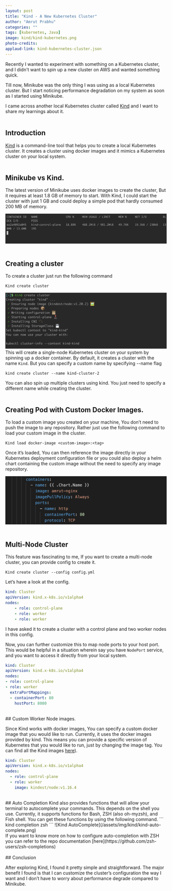 ```yaml
---
layout: post
title: "Kind - A New Kubernetes Cluster"
author: "Amrut Prabhu"
categories: ""
tags: [kubernetes, Java]
image: kind/kind-kubernetes.png
photo-credits: 
applaud-link: kind-kubernetes-cluster.json
---
```

Recently I wanted to experiment with something on a Kubernetes cluster, and I didn't want to spin up a new cluster on AWS and wanted something quick.

Till now, Minikube was the only thing I was using as a local Kubernetes cluster. But I start noticing performance degradation on my system as soon as I started using Minikube.

I came across another local Kubernetes cluster called [Kind](https://kind.sigs.k8s.io/) and I want to share my learnings about it.
<br/>
<br/>
## Introduction

[Kind](https://kind.sigs.k8s.io/) is a command-line tool that helps you to create a local Kubernetes cluster. It creates a cluster using docker images and it mimics a Kubernetes cluster on your local system.
<br/>
<br/>
## Minikube vs Kind.

The latest version of Minikube uses docker images to create the cluster, But it requires at least 1.8 GB of memory to start. With Kind, I could start the cluster with just 1 GB and could deploy a simple pod that hardly consumed 200 MB of memory.

![Kubernetes Single node cluster](/assets/img/kind/single-node.png)
<br/>
<br/>
## Creating a cluster

To create a cluster just run the following command

```commandline
Kind create cluster
```
![Kind create cluster](/assets/img/kind/kind-create-cluster.png)
This will create a single-node Kubernetes cluster on your system by spinning up a docker container. By default, it creates a cluster with the name `Kind`. But you can specify a custom name by specifying --name flag

```
kind create cluster --name kind-cluster-2
```
You can also spin up multiple clusters using kind. You just need to specify a different name while creating the cluster.
<br/>
<br/>
## Creating Pod with Custom Docker Images.

To load a custom image you created on your machine, You don’t need to push the image to any repository. Rather just use the following command to load your custom image in the cluster.

```
Kind load docker-image <custom-image>:<tag>
```

Once it’s loaded, You can then reference the image directly in your Kubernetes deployment configuration file or you could also deploy a helm chart containing the custom image without the need to specify any image repository.

![Loading Custom Docker Image](/assets/img/kind/custom-docker-image.png)
<br/>
<br/>
## Multi-Node Cluster

This feature was fascinating to me, If you want to create a multi-node cluster, you can provide config to create it.
```
Kind create cluster --config config.yml
```  

Let’s have a look at the config.

```yml
kind: Cluster
apiVersion: kind.x-k8s.io/v1alpha4
nodes:
    - role: control-plane
    - role: worker
    - role: worker
```
I have asked it to create a cluster with a control plane and two worker nodes in this config.

Now, you can further customize this to map node ports to your host port. This would be helpful in a situation wherein say you have `NodePort` service, and you want to access it directly from your local system.


  ```yml
kind: Cluster
apiVersion: kind.x-k8s.io/v1alpha4
nodes:
  - role: control-plane
  - role: worker
    extraPortMappings:
    - containerPort: 80
      hostPort: 8080
```
<br/>
## Custom Worker Node images.

Since Kind works with docker images, You can specify a custom docker image that you would like to run. Currently, it uses the docker images provided by kind. This means you can provide a specific version of Kubernetes that you would like to run, just by changing the image tag. You can find all the Kind images [here](https://hub.docker.com/r/kindest/node)).
```yml
kind: Cluster
apiVersion: kind.x-k8s.io/v1alpha4
nodes:
  - role: control-plane
  - role: worker
    image: kindest/node:v1.16.4
```
<br/>
## Auto Completion  
Kind also provides functions that will allow your terminal to autocomplete your commands. This depends on the shell you use. Currently, it supports functions for Bash, ZSH (also oh-myzsh), and Fish shell. You can get these functions by using the following command.
```
kind completion zsh
```
![Kind AutoComplete](/assets/img/kind/kind-auto-complete.png)
<br/>
If you want to know more on how to configure auto-completion with ZSH you can refer to the repo documentation [here](https://github.com/zsh-users/zsh-completions) 
<br/>
<br/>
## Conclusion

After exploring Kind, I found it pretty simple and straightforward. The major benefit I found is that I can customize the cluster’s configuration the way I want and I don’t have to worry about performance degrade compared to Minikube.

<br/>
